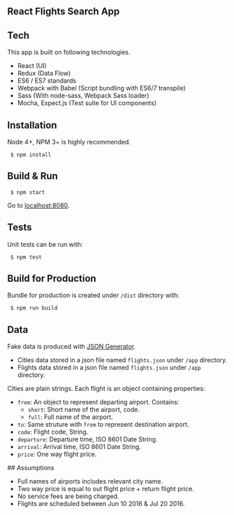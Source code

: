 React Flights Search App
-----

## Tech
This app is built on following technologies.
- React (UI)
- Redux (Data Flow)
- ES6 / ES7 standards
- Webpack with Babel (Script bundling with ES6/7 transpile)
- Sass (With node-sass, Webpack Sass loader)
- Mocha, Expect.js (Test suite for UI components)

## Installation
Node 4+, NPM 3+ is highly recommended.
```
 $ npm install
```

## Build & Run
```
 $ npm start
```
Go to [localhost:8080](http://localhost:8080).

## Tests
Unit tests can be run with:
```
 $ npm test
```

## Build for Production
Bundle for production is created under `/dist` directory with:
```
 $ npm run build
```

## Data
Fake data is produced with [JSON Generator](http://beta.json-generator.com/).

- Cities data stored in a json file named `flights.json` under `/app` directory.
- Flights data stored in a json file named `flights.json` under `/app` directory.

Cities are plain strings. Each flight is an object containing properties:
- `from`: An object to represent departing airport. Contains:
  - `short`: Short name of the airport, code.
  - `full`: Full name of the airport.
- `to`: Same struture with `from` to represent destination airport.
- `code`: Flight code, String.
- `departure`: Departure time, ISO 8601 Date String.
- `arrival`: Arrival time, ISO 8601 Date String.
- `price`: One way flight price.

## Assumptions
- Full names of airports includes relevant city name.
- Two way price is equal to out flight price + return flight price.
- No service fees are being charged.
- Flights are scheduled between Jun 10 2016 & Jul 20 2016.